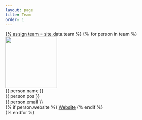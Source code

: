 ```yaml
---
layout: page
title: Team
order: 1
---
```


<section id="team">
<div class="d-flex">
{% assign team = site.data.team %}
{% for person in team %}
<div class="text-center person">
<img src="{{ person.pic }}" height="160">

<div class="name">{{ person.name }}</div>
<div class="pos">{{ person.pos }}</div>
<div class="email">{{ person.email }}</div>

<div class="text-center">
{% if person.website %}
    <a href="{{ person.website }}" target="_blank"><i class="fas fa-home" aria-hidden="true"></i> Website</a>
{% endif %}
</div>
</div>
{% endfor %}
</div>
</section>
